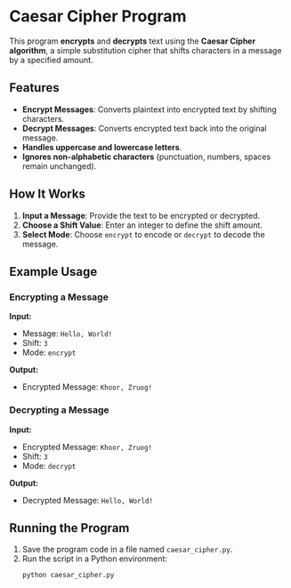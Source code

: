 # Caesar Cipher Program

This program **encrypts** and **decrypts** text using the **Caesar Cipher algorithm**, a simple substitution cipher that shifts characters in a message by a specified amount.

## Features

- **Encrypt Messages**: Converts plaintext into encrypted text by shifting characters.
- **Decrypt Messages**: Converts encrypted text back into the original message.
- **Handles uppercase and lowercase letters**.
- **Ignores non-alphabetic characters** (punctuation, numbers, spaces remain unchanged).

## How It Works

1. **Input a Message**: Provide the text to be encrypted or decrypted.
2. **Choose a Shift Value**: Enter an integer to define the shift amount.
3. **Select Mode**: Choose `encrypt` to encode or `decrypt` to decode the message.

## Example Usage

### Encrypting a Message

**Input:**
- Message: `Hello, World!`
- Shift: `3`
- Mode: `encrypt`

**Output:**
- Encrypted Message: `Khoor, Zruog!`

### Decrypting a Message

**Input:**
- Encrypted Message: `Khoor, Zruog!`
- Shift: `3`
- Mode: `decrypt`

**Output:**
- Decrypted Message: `Hello, World!`

## Running the Program

1. Save the program code in a file named `caesar_cipher.py`.
2. Run the script in a Python environment:
   ```bash
   python caesar_cipher.py

